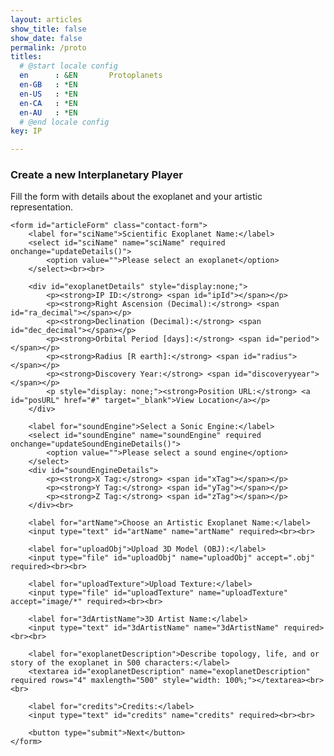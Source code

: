 ```yaml
---
layout: articles
show_title: false
show_date: false
permalink: /proto
titles:
  # @start locale config
  en      : &EN       Protoplanets
  en-GB   : *EN
  en-US   : *EN
  en-CA   : *EN
  en-AU   : *EN
  # @end locale config
key: IP

---
```

<div class="p-5"></div>
<div class="p-5"></div>
<div class="p-5"></div>

<div class="form-container">
    <h3>Create a new Interplanetary Player</h3>
    <p>Fill the form with details about the exoplanet and your artistic representation.</p>

    <form id="articleForm" class="contact-form">
        <label for="sciName">Scientific Exoplanet Name:</label>
        <select id="sciName" name="sciName" required onchange="updateDetails()">
            <option value="">Please select an exoplanet</option>
        </select><br><br>

        <div id="exoplanetDetails" style="display:none;">
            <p><strong>IP ID:</strong> <span id="ipId"></span></p>
            <p><strong>Right Ascension (Decimal):</strong> <span id="ra_decimal"></span></p>
            <p><strong>Declination (Decimal):</strong> <span id="dec_decimal"></span></p>
            <p><strong>Orbital Period [days]:</strong> <span id="period"></span></p>
            <p><strong>Radius [R earth]:</strong> <span id="radius"></span></p>
            <p><strong>Discovery Year:</strong> <span id="discoveryyear"></span></p>
            <p style="display: none;"><strong>Position URL:</strong> <a id="posURL" href="#" target="_blank">View Location</a></p>
        </div>

        <label for="soundEngine">Select a Sonic Engine:</label>
        <select id="soundEngine" name="soundEngine" required onchange="updateSoundEngineDetails()">
            <option value="">Please select a sound engine</option>
        </select>
        <div id="soundEngineDetails">
            <p><strong>X Tag:</strong> <span id="xTag"></span></p>
            <p><strong>Y Tag:</strong> <span id="yTag"></span></p>
            <p><strong>Z Tag:</strong> <span id="zTag"></span></p>
        </div><br>

        <label for="artName">Choose an Artistic Exoplanet Name:</label>
        <input type="text" id="artName" name="artName" required><br><br>

        <label for="uploadObj">Upload 3D Model (OBJ):</label>
        <input type="file" id="uploadObj" name="uploadObj" accept=".obj" required><br><br>

        <label for="uploadTexture">Upload Texture:</label>
        <input type="file" id="uploadTexture" name="uploadTexture" accept="image/*" required><br><br>

        <label for="3dArtistName">3D Artist Name:</label>
        <input type="text" id="3dArtistName" name="3dArtistName" required><br><br>

        <label for="exoplanetDescription">Describe topology, life, and or story of the exoplanet in 500 characters:</label>
        <textarea id="exoplanetDescription" name="exoplanetDescription" required rows="4" maxlength="500" style="width: 100%;"></textarea><br><br>

        <label for="credits">Credits:</label>
        <input type="text" id="credits" name="credits" required><br><br>

        <button type="submit">Next</button>
    </form>
</div>

<script>
document.addEventListener('DOMContentLoaded', function() {
    // Fetch exoplanet data
    fetch('http://media.maar.world:3001/api/fetchExoplanetData')
        .then(response => {
            if (!response.ok) {
                throw new Error('Network response was not ok');
            }
            return response.json();
        })
        .then(data => {
            console.log('Fetched exoplanet data:', data); // Debugging log

            const selectElement = document.getElementById('sciName');
            // Clear existing options
            selectElement.innerHTML = '<option value="">Please select an exoplanet</option>';

            // Log the data structure to understand it
            console.log('Data structure:', data[0]);

            // Add new options
            for (const key in data[0]) {
                if (data[0].hasOwnProperty(key)) {
                    const exoplanet = data[0][key];
                    const option = document.createElement('option');
                    option.value = exoplanet.sciName; // Use sciName as value
                    option.textContent = exoplanet.sciName; // Display sciName as text
                    selectElement.appendChild(option);
                }
            }

            console.log('Exoplanet selector options added');
        })
        .catch(error => console.error('Error loading or parsing the JSON data:', error));

    // Fetch sound engine data
    fetch('http://media.maar.world:3001/api/fetchSonicEngineData')
        .then(response => {
            if (!response.ok) {
                throw new Error('Network response was not ok');
            }
            return response.json();
        })
        .then(data => {
            console.log('Fetched sound engine data:', data); // Debugging log
            const selectElement = document.getElementById('soundEngine');
            // Clear existing options
            selectElement.innerHTML = '<option value="">Please select a sound engine</option>';

            // Add new options, filtering out the '_id' key
            for (const engineKey in data[0]) {
                if (data[0].hasOwnProperty(engineKey) && engineKey !== '_id') {
                    const option = document.createElement('option');
                    option.value = engineKey; // Use the key as value
                    option.textContent = engineKey; // Display engine name as text
                    selectElement.appendChild(option);
                }
            }

            console.log('Sound engine selector options added');
        })
        .catch(error => console.error('Error loading or parsing the sound engines JSON data:', error));
});

function updateDetails() {
    const ipId = document.getElementById('sciName').value;
    const detailsDiv = document.getElementById('exoplanetDetails');

    if (ipId === "") {
        detailsDiv.style.display = 'none';
    } else {
        fetch('http://media.maar.world:3001/api/fetchExoplanetData')
            .then(response => {
                if (!response.ok) {
                    throw new Error('Network response was not ok');
                }
                return response.json();
            })
            .then(data => {
                console.log('Fetched exoplanet details:', data); // Debugging log

                // Handle nested data structure
                const exoplanets = data[0]; // Assuming data[0] contains the array of exoplanets

                // Find the exoplanet object with the matching sciName
                let exoplanet;
                for (const key in exoplanets) {
                    if (exoplanets[key].sciName === ipId) {
                        exoplanet = exoplanets[key];
                        break;
                    }
                }

                if (exoplanet) {
                    document.getElementById('ipId').textContent = exoplanet.sciName;
                    document.getElementById('ra_decimal').textContent = exoplanet.ra_decimal;
                    document.getElementById('dec_decimal').textContent = exoplanet.dec_decimal;
                    document.getElementById('period').textContent = exoplanet.period || 'N/A';
                    document.getElementById('radius').textContent = exoplanet.radius;
                    document.getElementById('discoveryyear').textContent = exoplanet.discoveryyear || 'N/A';
                    detailsDiv.style.display = 'block';
                } else {
                    console.log('No exoplanet found with the given ID');
                    detailsDiv.style.display = 'none';
                }
            })
            .catch(error => console.error('Error processing JSON data:', error));
    }
}

function updateSoundEngineDetails() {
    const selectedEngine = document.getElementById('soundEngine').value;

    if (selectedEngine === "") {
        document.getElementById('xTag').textContent = 'N/A';
        document.getElementById('yTag').textContent = 'N/A';
        document.getElementById('zTag').textContent = 'N/A';
    } else {
        fetch('http://media.maar.world:3001/api/fetchSonicEngineData')
            .then(response => {
                if (!response.ok) {
                    throw new Error('Network response was not ok');
                }
                return response.json();
            })
            .then(data => {
                const soundEngine = data[0][selectedEngine];
                if (soundEngine) {
                    document.getElementById('xTag').textContent = soundEngine.xTag || 'N/A';
                    document.getElementById('yTag').textContent = soundEngine.yTag || 'N/A';
                    document.getElementById('zTag').textContent = soundEngine.zTag || 'N/A';
                } else {
                    document.getElementById('xTag').textContent = 'N/A';
                    document.getElementById('yTag').textContent = 'N/A';
                    document.getElementById('zTag').textContent = 'N/A';
                }
            })
            .catch(error => console.error('Error fetching sound engine details:', error));
    }
}

document.getElementById('articleForm').addEventListener('submit', function(event) {
    event.preventDefault();

    const formData = new FormData();
    formData.append('ipId', document.getElementById('ipId').textContent);
    formData.append('artName', document.getElementById('artName').value);
    formData.append('sciName', document.getElementById('sciName').selectedOptions[0].textContent);
    formData.append('ra_decimal', document.getElementById('ra_decimal').textContent);
    formData.append('dec_decimal', document.getElementById('dec_decimal').textContent);
    formData.append('period', document.getElementById('period').textContent);
    formData.append('radius', document.getElementById('radius').textContent);
    formData.append('discoveryyear', document.getElementById('discoveryyear').textContent);
    formData.append('description', document.getElementById('exoplanetDescription').value);
    formData.append('credits', document.getElementById('credits').value);
    formData.append('soundEngine', document.getElementById('soundEngine').value);
    formData.append('uploadObj', document.getElementById('uploadObj').files[0]);
    formData.append('uploadTexture', document.getElementById('uploadTexture').files[0]);
    formData.append('3dArtistName', document.getElementById('3dArtistName').value);

    fetch('http://media.maar.world:3001/api/configIntPlayer', {
        method: 'POST',
        body: formData
    })
    .then(response => response.json())
    .then(data => {
        console.log('Success:', data);
        alert('Article submitted successfully!');
    })
    .catch((error) => {
        console.error('Error:', error);
        alert('Failed to submit article');
    });
});
</script>

